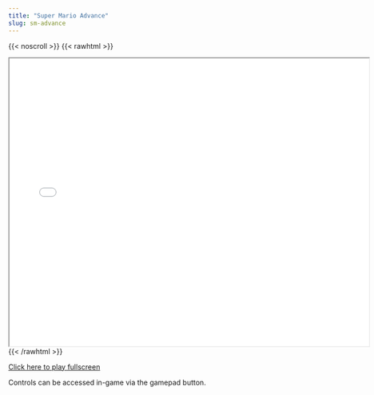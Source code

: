 ```yaml
---
title: "Super Mario Advance"
slug: sm-advance
---
```


{{< noscroll >}}
{{< rawhtml >}}
<iframe width="720" height="576" name="iframe" src="/cjs-garchive/sm-advance/index.html"></iframe>
{{< /rawhtml >}}

[Click here to play fullscreen](/cjs-garchive/sm-advance)

Controls can be accessed in-game via the gamepad button.
